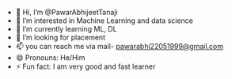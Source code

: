 - 👋 Hi, I’m @PawarAbhijeetTanaji
- 👀 I’m interested in Machine Learning and data science
- 🌱 I’m currently learning ML, DL
- 💞️ I’m looking for placement
- 📫 you can reach me via mail- pawarabhi22051999@gmail.com
- 😄 Pronouns: He/Him
- ⚡ Fun fact: I am very good and fast learner

<!---
PawarAbhijeetTanaji/PawarAbhijeetTanaji is a ✨ special ✨ repository because its `README.md` (this file) appears on your GitHub profile.
You can click the Preview link to take a look at your changes.
--->
